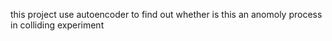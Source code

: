 this project use autoencoder to find out whether is this an anomoly process in colliding experiment
